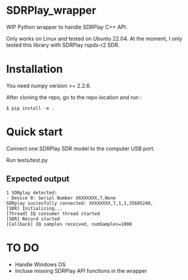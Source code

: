 # SDRPlay_wrapper

WIP Python wrapper to handle SDRPlay C++ API.

Only works on Linux and tested on Ubuntu 22.04. At the moment, I only tested this library with SDRPlay rspdx-r2 SDR.

# Installation

You need numpy version >= 2.2.6.

After cloning the repo, go to the repo location and run :

```
$ pip install -e .
```

# Quick start

Connect one SDRPlay SDR model to the computer USB port.

Run tests/test.py

## Expected output
```
1 SDRplay detected:
- Device 0: Serial Number XXXXXXXX,7,None
SDRplay succesfully connected: XXXXXXXX,7,1,1,35605248,
[SDR] Initializing...
[Thread] IQ consumer thread started
[SDR] Record started
[Callback] IQ samples received, numSamples=1008
```

# TO DO

- Handle Windows OS
- Incluse missing SDRPlay API functions in the wrapper

  
